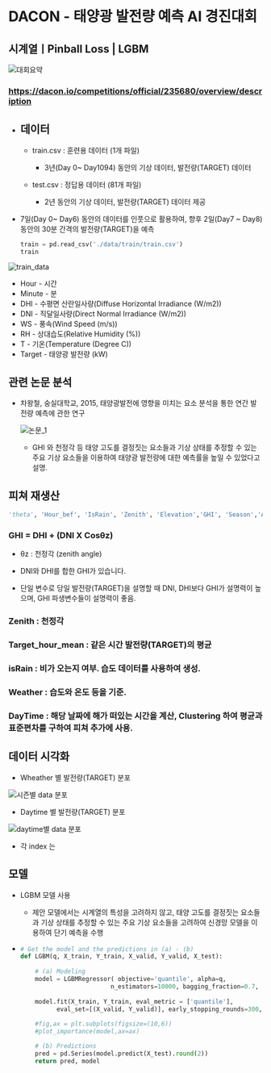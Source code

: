 # DACON - 태양광 발전량 예측 AI 경진대회



## 시계열ㅣPinball Loss | LGBM

![대회요약](https://user-images.githubusercontent.com/28820900/120660100-f1d60780-c4c1-11eb-9a87-dcac0571b5d8.PNG)

### https://dacon.io/competitions/official/235680/overview/description

- ## 데이터

  - train.csv : 훈련용 데이터 (1개 파일)

    - 3년(Day 0~ Day1094) 동안의 기상 데이터, 발전량(TARGET) 데이터 

    

  - test.csv : 정답용 데이터 (81개 파일)

    - 2년 동안의 기상 데이터, 발전량(TARGET) 데이터 제공 

- 7일(Day 0~ Day6) 동안의 데이터를 인풋으로 활용하여, 향후 2일(Day7 ~ Day8) 동안의 30분 간격의 발전량(TARGET)을 예측

  ```python
  train = pd.read_csv('./data/train/train.csv')
  train
  ```

![train_data](https://user-images.githubusercontent.com/28820900/120660116-f7335200-c4c1-11eb-91b3-f305289764c4.png)

  - Hour - 시간
  - Minute - 분
  - DHI - 수평면 산란일사량(Diffuse Horizontal Irradiance (W/m2))
  - DNI - 직달일사량(Direct Normal Irradiance (W/m2))
  - WS - 풍속(Wind Speed (m/s))
  - RH - 상대습도(Relative Humidity (%))
  - T - 기온(Temperature (Degree C))
  - Target - 태양광 발전량 (kW)



## 관련 논문 분석

- 차왕철, 숭실대학교, 2015, 태양광발전에 영향을 미치는 요소 분석을 통한 연간 발전량 예측에 관한 연구

  ![논문_1](https://user-images.githubusercontent.com/28820900/120928447-a4ef6c80-c71f-11eb-80ef-c48be859ff7c.PNG)
  
  - GHI 와 천정각 등 태양 고도를 결정짓는 요소들과 기상 상태를 추정할 수 있는 주요 기상 요소들을 이용하여 태양광 발전량에 대한 예측률을 높일 수 있었다고 설명.

  

## 피쳐 재생산

```python
'theta', 'Hour_bef', 'IsRain', 'Zenith', 'Elevation','GHI', 'Season','Aggr','Daytime','RH_bef','Cos_hour','Target_hour_mean'
```

### GHI = DHI + (DNI X Cosθz)

- θz : 천정각 (zenith angle)

- DNI와 DHI를 합한 GHI가 있습니다.

- 단일 변수로 당일 발전량(TARGET)을 설명할 때 DNI, DHI보다 GHI가 설명력이 높으며, GHI 파생변수들이 설명력이 좋음.

### Zenith : 천정각

### Target_hour_mean : 같은 시간 발전량(TARGET)의 평균

### isRain :  비가 오는지 여부. 습도 데이터를 사용하여 생성.

### Weather : 습도와 온도 등을 기준.

### DayTime : 해당 날짜에 해가 떠있는 시간을 계산, Clustering 하여 평균과 표준편차를 구하여 피쳐 추가에 사용.



## 데이터 시각화

- Wheather 별 발전량(TARGET) 분포

![시즌별 data 분포](https://user-images.githubusercontent.com/28820900/120928440-9ef98b80-c71f-11eb-99a9-421dd9b41992.PNG)


- Daytime 별 발전량(TARGET) 분포

![daytime별 data 분포](https://user-images.githubusercontent.com/28820900/120928432-943ef680-c71f-11eb-9b80-1cb646a8aa4b.PNG)

  - 각 index 는 

## 모델

- LGBM 모델 사용
  - 제안 모델에서는 시계열의 특성을 고려하지 않고, 태양 고도를 결정짓는 요소들과 기상 상태를 추정할 수 있는 주요 기상 요소들을 고려하여 신경망 모델을 이용하여 단기 예측을 수행

- ```python
  # Get the model and the predictions in (a) - (b)
  def LGBM(q, X_train, Y_train, X_valid, Y_valid, X_test):
      
      # (a) Modeling  
      model = LGBMRegressor( objective='quantile', alpha=q,
                           n_estimators=10000, bagging_fraction=0.7, learning_rate=0.027)                   
                           
      model.fit(X_train, Y_train, eval_metric = ['quantile'], 
            eval_set=[(X_valid, Y_valid)], early_stopping_rounds=300, verbose=0)
      
      #fig,ax = plt.subplots(figsize=(10,6))
      #plot_importance(model,ax=ax)
  
      # (b) Predictions
      pred = pd.Series(model.predict(X_test).round(2))
      return pred, model
  ```

  
